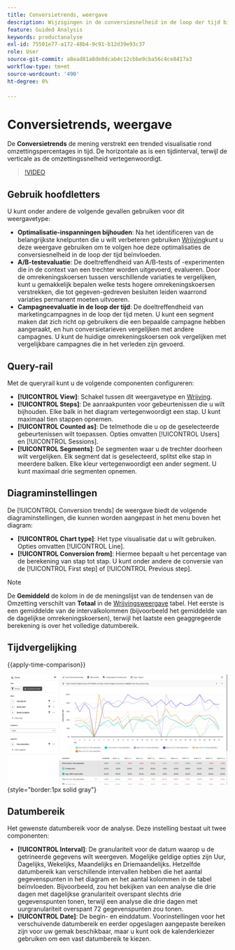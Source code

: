 ```yaml
---
title: Conversietrends, weergave
description: Wijzigingen in de conversiesnelheid in de loop der tijd bijhouden.
feature: Guided Analysis
keywords: productanalyse
exl-id: 75501e77-a172-48b4-9c91-b12d39e93c37
role: User
source-git-commit: a8ead81a8de8dcab4c12cbbe9cba56c4ce8417a3
workflow-type: tm+mt
source-wordcount: '490'
ht-degree: 0%

---
```


# Conversietrends, weergave

De **Conversietrends** de mening verstrekt een trended visualisatie rond omzettingspercentages in tijd. De horizontale as is een tijdinterval, terwijl de verticale as de omzettingssnelheid vertegenwoordigt.

>[!VIDEO](https://video.tv.adobe.com/v/3421662/?learn=on)

## Gebruik hoofdletters

U kunt onder andere de volgende gevallen gebruiken voor dit weergavetype:

* **Optimalisatie-inspanningen bijhouden**: Na het identificeren van de belangrijkste knelpunten die u wilt verbeteren gebruiken [Wrijving](friction.md)kunt u deze weergave gebruiken om te volgen hoe deze optimalisaties de conversiesnelheid in de loop der tijd beïnvloeden.
* **A/B-testevaluatie**: De doeltreffendheid van A/B-tests of -experimenten die in de context van een trechter worden uitgevoerd, evalueren. Door de omrekeningskoersen tussen verschillende variaties te vergelijken, kunt u gemakkelijk bepalen welke tests hogere omrekeningskoersen verstrekken, die tot gegeven-gedreven besluiten leiden waarrond variaties permanent moeten uitvoeren.
* **Campagneevaluatie in de loop der tijd**: De doeltreffendheid van marketingcampagnes in de loop der tijd meten. U kunt een segment maken dat zich richt op gebruikers die een bepaalde campagne hebben aangeraakt, en hun conversietarieven vergelijken met andere campagnes. U kunt de huidige omrekeningskoersen ook vergelijken met vergelijkbare campagnes die in het verleden zijn gevoerd.

## Query-rail

Met de queryrail kunt u de volgende componenten configureren:

* **[!UICONTROL View]**: Schakel tussen dit weergavetype en [Wrijving](friction.md).
* **[!UICONTROL Steps]**: De aanraakpunten voor gebeurtenissen die u wilt bijhouden. Elke balk in het diagram vertegenwoordigt een stap. U kunt maximaal tien stappen opnemen.
* **[!UICONTROL Counted as]**: De telmethode die u op de geselecteerde gebeurtenissen wilt toepassen. Opties omvatten [!UICONTROL Users] en [!UICONTROL Sessions].
* **[!UICONTROL Segments]**: De segmenten waar u de trechter doorheen wilt vergelijken. Elk segment dat is geselecteerd, splitst elke stap in meerdere balken. Elke kleur vertegenwoordigt een ander segment. U kunt maximaal drie segmenten opnemen.

## Diagraminstellingen

De [!UICONTROL Conversion trends] de weergave biedt de volgende diagraminstellingen, die kunnen worden aangepast in het menu boven het diagram:

* **[!UICONTROL Chart type]**: Het type visualisatie dat u wilt gebruiken. Opties omvatten [!UICONTROL Line].
* **[!UICONTROL Conversion from]**: Hiermee bepaalt u het percentage van de berekening van stap tot stap. U kunt onder andere de conversie van de [!UICONTROL First step] of [!UICONTROL Previous step].

>[!NOTE]
>
>De **Gemiddeld** de kolom in de de meningslijst van de tendensen van de Omzetting verschilt van **Totaal** in de [Wrijvingsweergave](friction.md) tabel. Het eerste is een gemiddelde van de intervalkolommen (bijvoorbeeld het gemiddelde van de dagelijkse omrekeningskoersen), terwijl het laatste een geaggregeerde berekening is over het volledige datumbereik.

## Tijdvergelijking

{{apply-time-comparison}}

![Conversietrends tijdvergelijking](../assets/conversion-trends-compare.png){style="border:1px solid gray"}

## Datumbereik

Het gewenste datumbereik voor de analyse. Deze instelling bestaat uit twee componenten:

* **[!UICONTROL Interval]**: De granulariteit voor de datum waarop u de getrineerde gegevens wilt weergeven. Mogelijke geldige opties zijn Uur, Dagelijks, Wekelijks, Maandelijks en Driemaandelijks. Hetzelfde datumbereik kan verschillende intervallen hebben die het aantal gegevenspunten in het diagram en het aantal kolommen in de tabel beïnvloeden. Bijvoorbeeld, zou het bekijken van een analyse die drie dagen met dagelijkse granulariteit overspant slechts drie gegevenspunten tonen, terwijl een analyse die drie dagen met uurgranulariteit overspant 72 gegevenspunten zou tonen.
* **[!UICONTROL Date]**: De begin- en einddatum. Voorinstellingen voor het verschuivende datumbereik en eerder opgeslagen aangepaste bereiken zijn voor uw gemak beschikbaar, maar u kunt ook de kalenderkiezer gebruiken om een vast datumbereik te kiezen.
